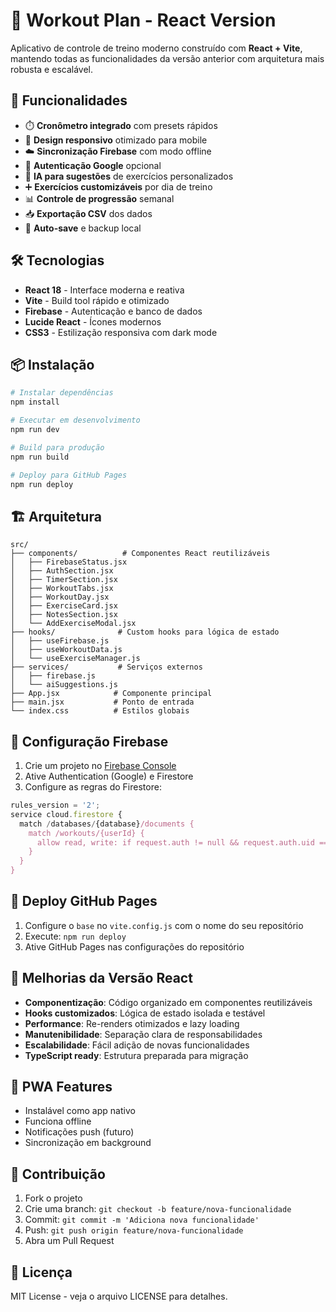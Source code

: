 # 💪 Workout Plan - React Version

Aplicativo de controle de treino moderno construído com **React + Vite**, mantendo todas as funcionalidades da versão anterior com arquitetura mais robusta e escalável.

## 🚀 Funcionalidades

- ⏱️ **Cronômetro integrado** com presets rápidos
- 📱 **Design responsivo** otimizado para mobile
- ☁️ **Sincronização Firebase** com modo offline
- 🔐 **Autenticação Google** opcional
- 🤖 **IA para sugestões** de exercícios personalizados
- ➕ **Exercícios customizáveis** por dia de treino
- 📊 **Controle de progressão** semanal
- 📥 **Exportação CSV** dos dados
- 💾 **Auto-save** e backup local

## 🛠️ Tecnologias

- **React 18** - Interface moderna e reativa
- **Vite** - Build tool rápido e otimizado
- **Firebase** - Autenticação e banco de dados
- **Lucide React** - Ícones modernos
- **CSS3** - Estilização responsiva com dark mode

## 📦 Instalação

```bash
# Instalar dependências
npm install

# Executar em desenvolvimento
npm run dev

# Build para produção
npm run build

# Deploy para GitHub Pages
npm run deploy
```

## 🏗️ Arquitetura

```
src/
├── components/          # Componentes React reutilizáveis
│   ├── FirebaseStatus.jsx
│   ├── AuthSection.jsx
│   ├── TimerSection.jsx
│   ├── WorkoutTabs.jsx
│   ├── WorkoutDay.jsx
│   ├── ExerciseCard.jsx
│   ├── NotesSection.jsx
│   └── AddExerciseModal.jsx
├── hooks/              # Custom hooks para lógica de estado
│   ├── useFirebase.js
│   ├── useWorkoutData.js
│   └── useExerciseManager.js
├── services/           # Serviços externos
│   ├── firebase.js
│   └── aiSuggestions.js
├── App.jsx            # Componente principal
├── main.jsx           # Ponto de entrada
└── index.css          # Estilos globais
```

## 🔧 Configuração Firebase

1. Crie um projeto no [Firebase Console](https://console.firebase.google.com)
2. Ative Authentication (Google) e Firestore
3. Configure as regras do Firestore:

```javascript
rules_version = '2';
service cloud.firestore {
  match /databases/{database}/documents {
    match /workouts/{userId} {
      allow read, write: if request.auth != null && request.auth.uid == userId;
    }
  }
}
```

## 🚀 Deploy GitHub Pages

1. Configure o `base` no `vite.config.js` com o nome do seu repositório
2. Execute: `npm run deploy`
3. Ative GitHub Pages nas configurações do repositório

## 🎯 Melhorias da Versão React

- **Componentização**: Código organizado em componentes reutilizáveis
- **Hooks customizados**: Lógica de estado isolada e testável
- **Performance**: Re-renders otimizados e lazy loading
- **Manutenibilidade**: Separação clara de responsabilidades
- **Escalabilidade**: Fácil adição de novas funcionalidades
- **TypeScript ready**: Estrutura preparada para migração

## 📱 PWA Features

- Instalável como app nativo
- Funciona offline
- Notificações push (futuro)
- Sincronização em background

## 🤝 Contribuição

1. Fork o projeto
2. Crie uma branch: `git checkout -b feature/nova-funcionalidade`
3. Commit: `git commit -m 'Adiciona nova funcionalidade'`
4. Push: `git push origin feature/nova-funcionalidade`
5. Abra um Pull Request

## 📄 Licença

MIT License - veja o arquivo LICENSE para detalhes.